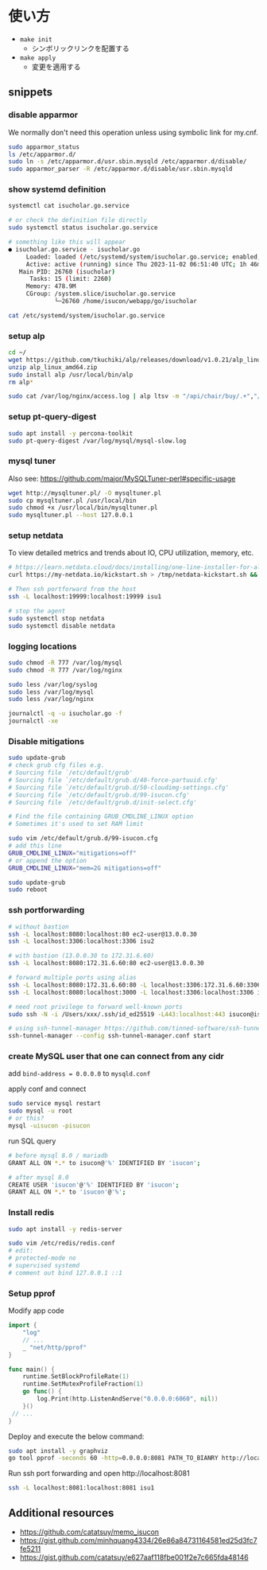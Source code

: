 # 使い方
* `make init`
  * シンボリックリンクを配置する
* `make apply`
  * 変更を適用する

## snippets
### disable apparmor
We normally don't need this operation unless using symbolic link for my.cnf.

```sh
sudo apparmor_status
ls /etc/apparmor.d/
sudo ln -s /etc/apparmor.d/usr.sbin.mysqld /etc/apparmor.d/disable/
sudo apparmor_parser -R /etc/apparmor.d/disable/usr.sbin.mysqld
```

### show systemd definition
```sh
systemctl cat isucholar.go.service

# or check the definition file directly
sudo systemctl status isucholar.go.service

# something like this will appear
● isucholar.go.service - isucholar.go
     Loaded: loaded (/etc/systemd/system/isucholar.go.service; enabled; vendor preset: enabled)
     Active: active (running) since Thu 2023-11-02 06:51:40 UTC; 1h 46min ago
   Main PID: 26760 (isucholar)
      Tasks: 15 (limit: 2260)
     Memory: 478.9M
     CGroup: /system.slice/isucholar.go.service
             └─26760 /home/isucon/webapp/go/isucholar

cat /etc/systemd/system/isucholar.go.service
```

### setup alp
```sh
cd ~/
wget https://github.com/tkuchiki/alp/releases/download/v1.0.21/alp_linux_amd64.zip
unzip alp_linux_amd64.zip
sudo install alp /usr/local/bin/alp
rm alp*

sudo cat /var/log/nginx/access.log | alp ltsv -m "/api/chair/buy/.+","/api/estate/req_doc/.+","/api/chair/\d+","/api/recommended_estate/.+","/api/estate/\d+"
```

### setup pt-query-digest
```sh
sudo apt install -y percona-toolkit
sudo pt-query-digest /var/log/mysql/mysql-slow.log
```

### mysql tuner
Also see: https://github.com/major/MySQLTuner-perl#specific-usage

```sh
wget http://mysqltuner.pl/ -O mysqltuner.pl
sudo cp mysqltuner.pl /usr/local/bin
sudo chmod +x /usr/local/bin/mysqltuner.pl
sudo mysqltuner.pl --host 127.0.0.1
```

### setup netdata
To view detailed metrics and trends about IO, CPU utilization, memory, etc.

```sh
# https://learn.netdata.cloud/docs/installing/one-line-installer-for-all-linux-systems
curl https://my-netdata.io/kickstart.sh > /tmp/netdata-kickstart.sh && sh /tmp/netdata-kickstart.sh

# Then ssh portforward from the host
ssh -L localhost:19999:localhost:19999 isu1

# stop the agent
sudo systemctl stop netdata
sudo systemctl disable netdata
```

### logging locations
```sh
sudo chmod -R 777 /var/log/mysql
sudo chmod -R 777 /var/log/nginx

sudo less /var/log/syslog
sudo less /var/log/mysql
sudo less /var/log/nginx

journalctl -q -u isucholar.go -f
journalctl -xe
```

### Disable mitigations

```sh
sudo update-grub
# check grub cfg files e.g. 
# Sourcing file `/etc/default/grub'
# Sourcing file `/etc/default/grub.d/40-force-partuuid.cfg'
# Sourcing file `/etc/default/grub.d/50-cloudimg-settings.cfg'
# Sourcing file `/etc/default/grub.d/99-isucon.cfg'
# Sourcing file `/etc/default/grub.d/init-select.cfg' 

# Find the file containing GRUB_CMDLINE_LINUX option
# Sometimes it's used to set RAM limit

sudo vim /etc/default/grub.d/99-isucon.cfg
# add this line
GRUB_CMDLINE_LINUX="mitigations=off"
# or append the option
GRUB_CMDLINE_LINUX="mem=2G mitigations=off"

sudo update-grub
sudo reboot
```

### ssh portforwarding

```sh
# without bastion
ssh -L localhost:8080:localhost:80 ec2-user@13.0.0.30
ssh -L localhost:3306:localhost:3306 isu2

# with bastion (13.0.0.30 to 172.31.6.60)
ssh -L localhost:8080:172.31.6.60:80 ec2-user@13.0.0.30

# forward multiple ports using alias
ssh -L localhost:8080:172.31.6.60:80 -L localhost:3306:172.31.6.60:3306 ec2
ssh -L localhost:8080:localhost:3000 -L localhost:3306:localhost:3306 isu1

# need root privilege to forward well-known ports
sudo ssh -N -i /Users/xxx/.ssh/id_ed25519 -L443:localhost:443 isucon@isu

# using ssh-tunnel-manager https://github.com/tinned-software/ssh-tunnel-manager/
ssh-tunnel-manager --config ssh-tunnel-manager.conf start
```

### create MySQL user that one can connect from any cidr
add `bind-address = 0.0.0.0` to `mysqld.conf`

apply conf and connect

```sh
sudo service mysql restart
sudo mysql -u root
# or this?
mysql -uisucon -pisucon
```

run SQL query

```sh
# before mysql 8.0 / mariadb
GRANT ALL ON *.* to isucon@'%' IDENTIFIED BY 'isucon';

# after mysql 8.0
CREATE USER 'isucon'@'%' IDENTIFIED BY 'isucon';
GRANT ALL ON *.* to 'isucon'@'%';
```

### Install redis
```sh
sudo apt install -y redis-server

sudo vim /etc/redis/redis.conf
# edit:
# protected-mode no
# supervised systemd
# comment out bind 127.0.0.1 ::1
```

### Setup pprof
Modify app code

```go
import {
	"log"
	// ...
	_ "net/http/pprof"
}

func main() {
	runtime.SetBlockProfileRate(1)
	runtime.SetMutexProfileFraction(1)
	go func() {
		log.Print(http.ListenAndServe("0.0.0.0:6060", nil))
	}()
 // ...
}
```

Deploy and execute the below command:

```sh
sudo apt install -y graphviz
go tool pprof -seconds 60 -http=0.0.0.0:8081 PATH_TO_BIANRY http://localhost:6060/debug/pprof/profile
```

Run ssh port forwarding and open http://localhost:8081

```sh
ssh -L localhost:8081:localhost:8081 isu1
```

## Additional resources
* https://github.com/catatsuy/memo_isucon
* https://gist.github.com/minhquang4334/26e86a84731164581ed25d3fc7fe5211
* https://gist.github.com/catatsuy/e627aaf118fbe001f2e7c665fda48146

